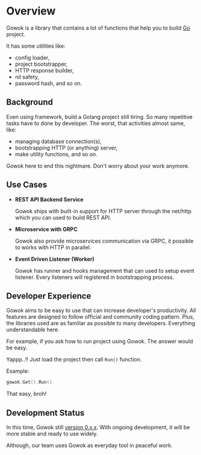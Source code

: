 # Overview

Gowok is a library that contains a lot of functions that help you to build [Go](https://go.dev) project.

It has some utilities like:
* config loader,
* project bootstrapper,
* HTTP response builder,
* nil safety,
* password hash, and so on.

## Background

Even using framework, build a Golang project still tiring.
So many repetitive tasks have to done by developer.
The worst, that activities almost same, like:
* managing database connection(s),
* bootstrapping HTTP (or anything) server,
* make utility functions, and so on.

Gowok here to end this nightmare.
Don't worry about your work anymore.

## Use Cases

* **REST API Backend Service**

    Gowok ships with built-in support for HTTP server through
    the net/http which you can used to build REST API.

* **Microservice with GRPC**

    Gowok also provide microservices communication via GRPC,
    it possible to works with HTTP in parallel.

* **Event Driven Listener (Worker)**

    Gowok has runner and hooks management that can used to setup event listener.
    Every listeners will registered in bootstrapping process.

## Developer Experience

Gowok aims to be easy to use that can increase developer's productivity.
All features are designed to follow official and community coding pattern.
Plus, the libraries used are as familiar as possible to many developers.
Everything understandable here.


For example, if you ask how to run project using Gowok.
The answer would be easy.

Yappp..!! Just load the project then call `Run()` function.

Example:
```go
gowok.Get().Run()
```

That easy, broh!

## Development Status

In this time, Gowok still [version 0.x.x](https://github.com/gowok/gowok/releases).
With ongoing development, it will be more stable and ready to use widely.

Although, our team uses Gowok as everyday tool in peaceful work.
